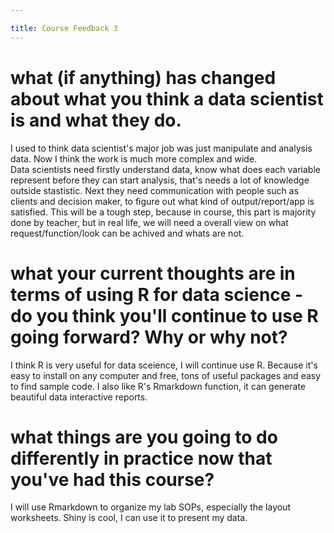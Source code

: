 ```yaml
---

title: Course Feedback 3
---
```


# what (if anything) has changed about what you think a data scientist is and what they do.  
I used to think data scientist's major job was just manipulate and analysis data. Now I think the work is much more complex and wide.  
Data scientists need firstly understand data, know what does each variable represent before they can start analysis, that's needs a lot of knowledge outside stastistic. Next 
they need communication with people such as clients and decision maker, to figure out what kind of output/report/app is satisfied. This will be a tough step, because in course, 
this part is majority done by teacher, but in real life, we will need a overall view on what request/function/look can be achived and whats are not.  

# what your current thoughts are in terms of using R for data science - do you think you'll continue to use R going forward?  Why or why not?  
I think R is very useful for data sceience, I will continue use R. Because it's easy to install on any computer and free, tons of useful packages and easy to find sample code. 
I also like R's Rmarkdown function,  it can generate beautiful data interactive reports.  

# what things are you going to do differently in practice now that you've had this course?  
I will use Rmarkdown to organize my lab SOPs, especially the layout worksheets. Shiny is cool, I can use it to present my data.
